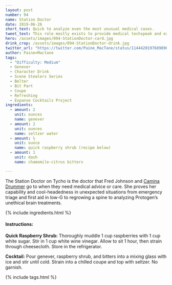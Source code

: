 ```yaml
---
layout: post
number: 94
name: Station Doctor
date: 2019-06-26
short_text: Quick to analyze even the most unusual medical cases.
tweet_text: This role mostly exists to provide medical techspeak and explanation, but Tannis Burnett delivers it all with such personality & style, she becomes a full-fledged character anyway. A treat to watch!
hero: /assets/images/094-StationDoctor-card.jpg
drink_crop: /assets/images/094-StationDoctor-drink.jpg
twitter_url: "https://twitter.com/Paine_MacTane/status/1144420197689896960"
author: Paine×Mactane
tags:
  - "Difficulty: Medium"
  - Genever
  - Character Drink
  - Scene Stealers Series
  - Belter
  - Bit Part
  - Coupe
  - Refreshing
  - Expanse Cocktails Project
ingredients:
  - amount: 2
    unit: ounces
    name: genever
  - amount: 2
    unit: ounces
    name: seltzer water
  - amount: ½
    unit: ounce
    name: quick raspberry shrub (recipe below)
  - amount: 1
    unit: dash
    name: chamomile-citrus bitters

---
```


The Station Doctor on Tycho is the doctor that Fred Johnson and [Camina Drummer](/cocktails/2017/11/14/camina-drummer) go to when they need medical advice or care. She proves her capability and cool-headedness in unexpected situations from emergency triage and first aid in low-G to regrowing a spine to analyzing Protogen’s unethical brain treatments. 

{% include ingredients.html %}

#### Instructions:

<strong>Quick Raspberry Shrub:</strong> Thoroughly muddle 1 cup raspberries with 1 cup white sugar. Stir in 1 cup white wine vinegar. Allow to sit 1 hour, then strain through cheesecloth. Store in the refrigerator.

<strong>Cocktail:</strong> Pour genever, raspberry shrub, and bitters into a mixing glass with ice and stir until cold. Strain into a chilled coupe and top with seltzer. No garnish.

{% include tags.html %}
